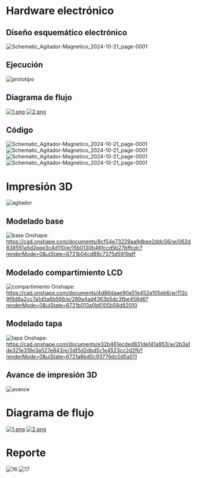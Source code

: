 # Hardware electrónico


## Diseño esquemático electrónico
![Schematic_Agitador-Magnetico_2024-10-21_page-0001](https://github.com/user-attachments/assets/1d87ac7b-b530-4613-a75e-41eadb8a8bd7)


## Ejecución
![prototipo](https://i.postimg.cc/zXYk311M/IMG-20241029-WA0120.png)

## Diagrama de flujo
[![1.png](https://i.postimg.cc/vHX7XC3y/1.png)](https://postimg.cc/rK0twnBZ)
[![2.png](https://i.postimg.cc/JhgCXT9c/2.png)](https://postimg.cc/KKnWS5cR)

## Código
![Schematic_Agitador-Magnetico_2024-10-21_page-0001](https://i.postimg.cc/0yp0rGzG/cone.png)
![Schematic_Agitador-Magnetico_2024-10-21_page-0001](https://i.postimg.cc/02Kf11xB/ctwo.png)
![Schematic_Agitador-Magnetico_2024-10-21_page-0001](https://i.postimg.cc/2Spxz9S8/cthree.png)
![Schematic_Agitador-Magnetico_2024-10-21_page-0001](https://i.postimg.cc/qB5LFvfK/c5.png)

# Impresión 3D
![agitador](https://github.com/user-attachments/assets/9c119f7f-8c3b-45f9-bb12-b0e82ec031f6)


## Modelado base
![base](https://github.com/user-attachments/assets/71632350-667a-4c8f-b887-780aa3e500f3)
Onshape: https://cad.onshape.com/documents/8cf54e73229aa9dbee2ddc56/w/062d838551a5d2eee3c4d110/e/15b0130b46fccd5b27bffcdc?renderMode=0&uiState=6721b04cd89c7375d5919aff

## Modelado compartimiento LCD
![compartimiento](https://github.com/user-attachments/assets/cca21cc6-9f82-4d30-a3e5-45126697bbae)
Onshape: https://cad.onshape.com/documents/4d86daae90a51e452a105eb6/w/112c9f9d8a2cc7a1d0a6b566/e/289a4ad4363b5dc3fbe458d6?renderMode=0&uiState=6721b013a0b6105b58d82010


## Modelado tapa
![tapa](https://github.com/user-attachments/assets/982061f7-0776-4847-8587-9b9855127dca)
Onshape: https://cad.onshape.com/documents/e32b461ecded831de141a953/w/2b3a1de321e319e3a527e843/e/3df5d2dbd5c1e4523cc2d2fb?renderMode=0&uiState=6721a8bd0c93776dc0d5a511

## Avance de impresión 3D
![avance](https://github.com/user-attachments/assets/9a113d03-d11d-49e2-941c-09aa18f29620)

# Diagrama de flujo
[![1.png](https://i.postimg.cc/vHX7XC3y/1.png)](https://postimg.cc/rK0twnBZ)
[![2.png](https://i.postimg.cc/JhgCXT9c/2.png)](https://postimg.cc/KKnWS5cR)
# Reporte
![16](https://github.com/user-attachments/assets/2b2c403e-e800-4455-971a-68c78359ca3d)
![17](https://github.com/user-attachments/assets/895f862c-99be-47e4-8514-63d48c8e0476)

